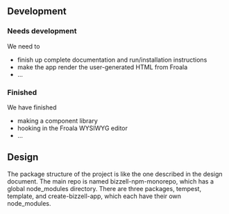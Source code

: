 ## Development

### Needs development

We need to 
- finish up complete documentation and run/installation instructions
- make the app render the user-generated HTML from Froala
- ...

### Finished

We have finished
- making a component library
- hooking in the Froala WYSIWYG editor
- ...

## Design

The package structure of the project is like the one described in the design document. The main repo is named bizzell-npm-monorepo, which has a global node_modules directory. There are three packages, tempest, template, and create-bizzell-app, which each have their own node_modules. 




